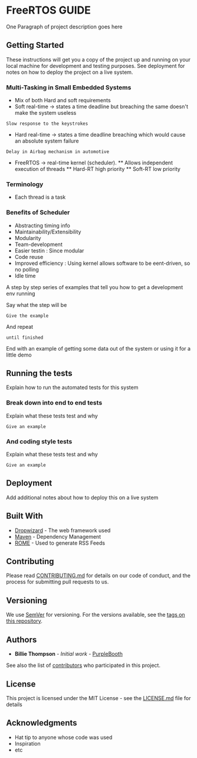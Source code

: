 # FreeRTOS GUIDE

One Paragraph of project description goes here

## Getting Started

These instructions will get you a copy of the project up and running on your local machine for development and testing purposes. See deployment for notes on how to deploy the project on a live system.

### Multi-Tasking in Small Embedded Systems

* Mix of both Hard and soft requirements
* Soft real-time -> states a time deadline but breaching the same doesn't make the system useless
```
Slow response to the keystrokes
```
* Hard real-time -> states a time deadline breaching which would cause an absolute system failure
```
Delay in Airbag mechanism in automotive
```
* FreeRTOS -> real-time kernel (scheduler). 
  ** Allows independent execution of threads
  ** Hard-RT high priority
  ** Soft-RT low priority

### Terminology
* Each thread is a task

### Benefits of Scheduler
* Abstracting timing info
* Maintainability/Extensibility
* Modularity
* Team-development
* Easier testin : Since modular
* Code reuse
* Improved efficiency : Using kernel allows software to be eent-driven, so no polling
* Idle time


A step by step series of examples that tell you how to get a development env running

Say what the step will be

```
Give the example
```

And repeat

```
until finished
```

End with an example of getting some data out of the system or using it for a little demo

## Running the tests

Explain how to run the automated tests for this system

### Break down into end to end tests

Explain what these tests test and why

```
Give an example
```

### And coding style tests

Explain what these tests test and why

```
Give an example
```

## Deployment

Add additional notes about how to deploy this on a live system

## Built With

* [Dropwizard](http://www.dropwizard.io/1.0.2/docs/) - The web framework used
* [Maven](https://maven.apache.org/) - Dependency Management
* [ROME](https://rometools.github.io/rome/) - Used to generate RSS Feeds

## Contributing

Please read [CONTRIBUTING.md](https://gist.github.com/PurpleBooth/b24679402957c63ec426) for details on our code of conduct, and the process for submitting pull requests to us.

## Versioning

We use [SemVer](http://semver.org/) for versioning. For the versions available, see the [tags on this repository](https://github.com/your/project/tags). 

## Authors

* **Billie Thompson** - *Initial work* - [PurpleBooth](https://github.com/PurpleBooth)

See also the list of [contributors](https://github.com/your/project/contributors) who participated in this project.

## License

This project is licensed under the MIT License - see the [LICENSE.md](LICENSE.md) file for details

## Acknowledgments

* Hat tip to anyone whose code was used
* Inspiration
* etc


